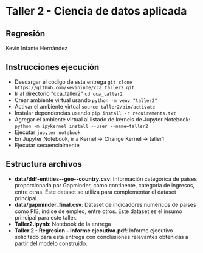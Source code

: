 # **Taller 2 - Ciencia de datos aplicada**
## **Regresión**

Kevin Infante Hernández

## **Instrucciones ejecución**
* Descargar el codigo de esta entrega
`git clone https://github.com/kevininhe/cca_taller2.git`
* Ir al directorio "cca_taller2"
`cd cca_taller2`
* Crear ambiente virtual usando
`python -m venv "taller2"`
* Activar el ambiente virtual
`source taller2/bin/activate`
* Instalar dependencias usando
`pip install -r requirements.txt`
* Agregar el ambiente virtual al listado de kernels de Jupyter Notebook:
`python -m ipykernel install --user --name=taller2`
* Ejecutar
`jupyter notebook`
* En Jupyter Notebook, ir a Kernel -> Change Kernel -> taller1
* Ejecutar secuencialmente

## **Estructura archivos**
* **data/ddf-entities--geo--country.csv**: Información categórica de países proporcionada por Gapminder, como continente, categoría de ingresos, entre otras. Este dataset se utiliza para complementar el dataset principal.
* **data/gapminder_final.csv**: Dataset de indicadores numéricos de paises como PIB, indice de empleo, entre otros. Este dataset es el insumo principal para este taller.
* **Taller2.ipynb**: Notebook de la entrega
* **Taller 2 - Regresion - Informe ejecutivo.pdf**: Informe ejecutivo solicitado para esta entrega con conclusiones relevantes obtenidas a partir del modelo construido.
